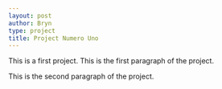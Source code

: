 ```yaml
---
layout: post
author: Bryn
type: project
title: Project Numero Uno
---
```

This is a first project. This is the first paragraph of the project.

This is the second paragraph of the project.